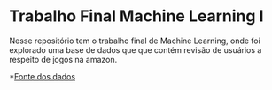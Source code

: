 # Trabalho Final Machine Learning I
Nesse repositório tem o trabalho final de Machine Learning, onde foi explorado uma base de dados que 
que contém revisão de usuários a respeito de jogos na amazon.

*[Fonte dos dados](http://jmcauley.ucsd.edu/data/amazon/links.html)
